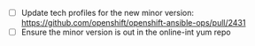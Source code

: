 - [ ] Update tech profiles for the new minor version: https://github.com/openshift/openshift-ansible-ops/pull/2431
- [ ] Ensure the minor version is out in the online-int yum repo

